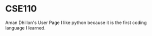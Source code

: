# CSE110
Aman Dhillon's User Page
I like python because it is the first coding language I learned.

